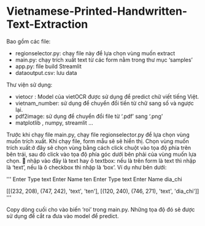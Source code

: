 # Vietnamese-Printed-Handwritten-Text-Extraction
Bao gồm các file:
- regionselector.py: chạy file này để lựa chọn vùng muốn extract
- main.py: chạy trích xuất text từ các form nằm trong thư mục ‘samples’
- app.py: file build Streamlit
- dataoutput.csv: lưu data

Thư viện sử dụng:
- vietocr : Model của vietOCR được sử dụng để predict chữ viết tiếng Việt.
- vietnam_number: sử dụng để chuyển đổi tiền từ chữ sang số và ngược lại.
- pdf2image: sử dụng để chuyển đổi file từ ‘.pdf’ sang ‘.png’
- matplotlib , numpy, streamlit …

Trước khi chạy file main.py, chạy file regionselector.py để lựa chọn vùng muốn trích xuất.
Khi chạy file, form mẫu sẽ sẽ hiển thị. Chọn vùng muốn trích xuất:ở đây sẽ chọn vùng bằng cách click chuột vào tọa độ phía trên bên trái, sau đó click vào tọa độ phía góc dưới bên phải của vùng muốn lựa chọn.  nhập vào đây là text hay ô textbox: nếu là trên form là text thì nhập là ‘text’, nếu là ô checkbox thì nhập là ‘box’. Ví dụ như bên dưới:

'''
Enter Type text
Enter Name ten
Enter Type text
Enter Name dia_chi
    
[[(232, 208), (747, 242), 'text', 'ten'], [(120, 240), (746, 271), 'text', 'dia_chi']]
'''

Copy dòng cuối cho vào biến ‘roi’ trong main.py. Những tọa độ đó sẽ được sử dụng để cắt ra đưa vào model để predict.
